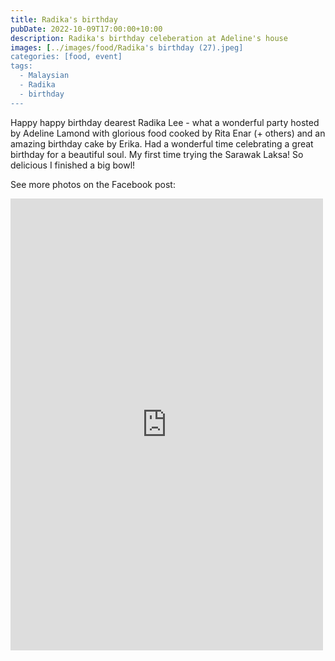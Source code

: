 ```yaml
---
title: Radika's birthday
pubDate: 2022-10-09T17:00:00+10:00
description: Radika's birthday celeberation at Adeline's house
images: [../images/food/Radika's birthday (27).jpeg]
categories: [food, event]
tags:
  - Malaysian
  - Radika
  - birthday
---
```


Happy happy birthday dearest Radika Lee - what a wonderful party hosted by Adeline Lamond with glorious food cooked by Rita Enar (+ others) and an amazing birthday cake by Erika. Had a wonderful time celebrating a great birthday for a beautiful soul. My first time trying the Sarawak Laksa! So delicious I finished a big bowl!

See more photos on the Facebook post:

<iframe src="https://www.facebook.com/plugins/post.php?href=https%3A%2F%2Fwww.facebook.com%2Fchris1.tham%2Fposts%2Fpfbid02Y1BHLUMmWSPiZaSXEGpRTJCzq7yPSDsdbgGDjrWCYzJF7fAYcg9p1qQm6mGZhJJtl&show_text=true&width=500" width="500" height="723" style="border:none;overflow:hidden" scrolling="no" frameborder="0" allowfullscreen="true" allow="autoplay; clipboard-write; encrypted-media; picture-in-picture; web-share"></iframe>
